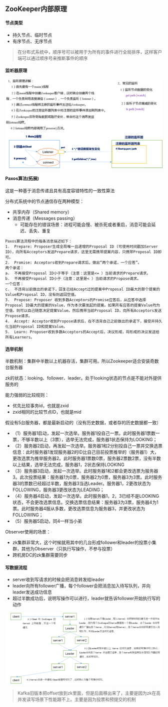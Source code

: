 ## ZooKeeper内部原理

#### 节点类型
- 持久节点、临时节点
- 有序节点、无序节点

> 在分布式系统中，顺序号可以被用于为所有的事件进行全局排序，这样客户端可以通过顺序号来推断事件的顺序

#### 监听器原理
![image](img/监听器原理.png)

#### Paxos算法(拓展)
这是一种基于消息传递且具有高度容错特性的一致性算法

分布式系统中的节点通信存在两种模型：
- 共享内存（Shared memory）
- 消息传递（Messages passing）
    - 可能存在的错误场景：进程可能会慢、被杀死或者重启，消息可能会延迟、丢失、重复

```
Paxos算法流程中的每条消息描述如下：
1.	Prepare: Proposer生成全局唯一且递增的Proposal ID (可使用时间戳加Server ID)，向所有Acceptors发送Prepare请求，这里无需携带提案内容，只携带Proposal ID即可。
2.	Promise: Acceptors收到Prepare请求后，做出“两个承诺，一个应答”。
两个承诺：
a.	不再接受Proposal ID小于等于（注意：这里是<= ）当前请求的Prepare请求。
b.	不再接受Proposal ID小于（注意：这里是< ）当前请求的Propose请求。
一个应答：
c.	不违背以前做出的承诺下，回复已经Accept过的提案中Proposal ID最大的那个提案的Value和Proposal ID，没有则返回空值。
3.	Propose: Proposer 收到多数Acceptors的Promise应答后，从应答中选择Proposal ID最大的提案的Value，作为本次要发起的提案。如果所有应答的提案Value均为空值，则可以自己随意决定提案Value。然后携带当前Proposal ID，向所有Acceptors发送Propose请求。
4.	Accept: Acceptor收到Propose请求后，在不违背自己之前做出的承诺下，接受并持久化当前Proposal ID和提案Value。
5.	Learn: Proposer收到多数Acceptors的Accept后，决议形成，将形成的决议发送给所有Learners。

```


#### 选举机制
半数机制：集群中半数以上机器存活，集群可用。所以Zookeeper适合安装奇数台服务器

zk的状态：looking、follower、leader。处于looking状态的节点是不能对外提供服务的

能力强弱的比较规则：
- 优先比较事务id，也就是zxid
- zxid相同的比较节点ID，也就是mid

假设有5台服务器，都是最新启动的（没有历史数据，或者存的历史数据都一致）
- （1）服务器1启动，发起一次选举。服务器1投自己一票。此时服务器1票数一票，不够半数以上（3票），选举无法完成，服务器1状态保持为LOOKING；
- （2）服务器2启动，再发起一次选举。服务器1和2分别投自己一票并交换选票信息：此时服务器1发现服务器2的ID比自己目前投票推举的（服务器1）大，更改选票为推举服务器2。此时服务器1票数0票，服务器2票数2票，没有半数以上结果，选举无法完成，服务器1，2状态保持LOOKING
- （3）服务器3启动，发起一次选举。此时服务器1和2都会更改选票为服务器3。此次投票结果：服务器1为0票，服务器2为0票，服务器3为3票。此时服务器3的票数已经超过半数，服务器3当选Leader。服务器1，2更改状态为FOLLOWING，服务器3更改状态为LEADING；
- （4）服务器4启动，发起一次选举。此时服务器1，2，3已经不是LOOKING状态，不会更改选票信息。交换选票信息结果：服务器3为3票，服务器4为1票。此时服务器4服从多数，更改选票信息为服务器3，并更改状态为FOLLOWING；
- （5）服务器5启动，同4一样当小弟

Observer使用的场景：
- zk集群非常大，这个时候就用其中的几台形成follower和leader的投票小集群，其他为Observer（只执行写操作，不参与投票）
- 跨机房DC的zk集群需要同步

#### 写数据流程
- server收到写请求的时候会把消息转发给leader
- leader向所有follower广播，每个follower会把消息加入待写队列，并向leader发送成功信息
- 超过半数成功后，说明写操作可以进行，leader就告诉follower开始执行写的动作

![image](img/写数据流程.png)


> Kafka旧版本把offset放到zk里面，但是后面移出来了，主要是因为zk在高并发读写场景下性能跟不上。主要是因为投票和预提交的机制